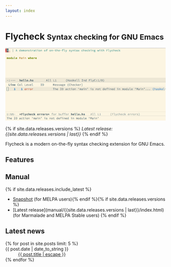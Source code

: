 ```yaml
---
layout: index
---
```


Flycheck <small>Syntax checking for GNU Emacs</small>
=====================================================

[![Flycheck screencast](images/screencast.gif)](images/screencast.gif)

{% if site.data.releases.versions %}
*Latest release: {{site.data.releases.versions | last}}*
{% endif %}

Flycheck is a modern on-the-fly syntax checking extension for GNU Emacs.

Features
--------

Manual
------

{% if site.data.releases.include_latest %}
- [Snapshot](manual/latest/index.html) (for MELPA users){% endif %}{% if site.data.releases.versions %}
- [Latest release](manual/{{site.data.releases.versions | last}}/index.html) (for
Marmalade and MELPA Stable users)
{% endif %}

Latest news
-----------

<div class="post-list">
<dl>
{% for post in site.posts limit: 5 %}
<dt>{{ post.date | date_to_string }}</dt>
<dd><a href="{{site.baseurl}}{{post.url}}">{{ post.title | escape }}</a></dd>
{% endfor %}
</dl>
</div>

